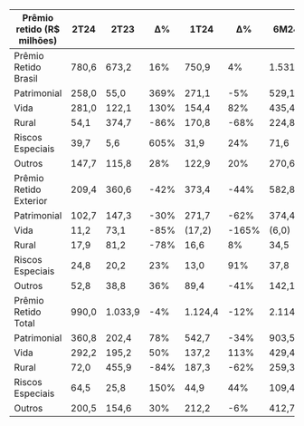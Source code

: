 |Prêmio retido (R$ milhões)|2T24|2T23|∆%|1T24|∆%|6M24|6M23|∆%|
|---|---|---|---|---|---|---|---|---|
|Prêmio Retido Brasil|780,6|673,2|16%|750,9|4%|1.531,5|1.355,0|13%|
|Patrimonial|258,0|55,0|369%|271,1|-5%|529,1|309,6|71%|
|Vida|281,0|122,1|130%|154,4|82%|435,4|230,6|89%|
|Rural|54,1|374,7|-86%|170,8|-68%|224,8|521,6|-57%|
|Riscos Especiais|39,7|5,6|605%|31,9|24%|71,6|30,7|133%|
|Outros|147,7|115,8|28%|122,9|20%|270,6|262,5|3%|
|Prêmio Retido Exterior|209,4|360,6|-42%|373,4|-44%|582,8|927,8|-37%|
|Patrimonial|102,7|147,3|-30%|271,7|-62%|374,4|428,0|-13%|
|Vida|11,2|73,1|-85%|(17,2)|-165%|(6,0)|106,7|-106%|
|Rural|17,9|81,2|-78%|16,6|8%|34,5|191,0|-82%|
|Riscos Especiais|24,8|20,2|23%|13,0|91%|37,8|36,9|2%|
|Outros|52,8|38,8|36%|89,4|-41%|142,1|165,3|-14%|
|Prêmio Retido Total|990,0|1.033,9|-4%|1.124,4|-12%|2.114,3|2.282,8|-7%|
|Patrimonial|360,8|202,4|78%|542,7|-34%|903,5|737,6|22%|
|Vida|292,2|195,2|50%|137,2|113%|429,4|337,3|27%|
|Rural|72,0|455,9|-84%|187,3|-62%|259,3|712,6|-64%|
|Riscos Especiais|64,5|25,8|150%|44,9|44%|109,4|67,6|62%|
|Outros|200,5|154,6|30%|212,2|-6%|412,7|427,8|-4%|